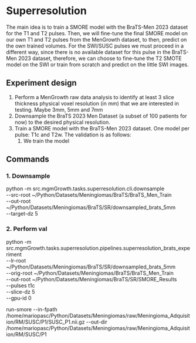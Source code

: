 # Superresolution

The main idea is to train a SMORE model with the BraTS-Men 2023 dataset for the T1 and T2 pulses. Then, we will fine-tune the final SMORE model on our own T1 and T2 pulses from the MenGrowth dataset, to then, predict on the own trained volumes. For the SWI/SUSC pulses we must proceed in a different way, since there is no available dataset for this pulse in the BraTS-Men 2023 dataset, therefore, we can choose to fine-tune the T2 SMOTE model on the SWI or train from scratch and predict on the little SWI images.

## Experiment design

1. Perform a MenGrowth raw data analysis to identify at least 3 slice thickness physical voxel resolution (in mm) that we are interested in testing. Maybe 3mm, 5mm and 7mm
2. Downsample the BraTS 2023 Men Dataset (a subset of 100 patients for now) to the desired physical resolution.
3. Train a SMORE model with the BraTS-Men 2023 dataset. One model per pulse: T1c and T2w. The validation is as follows:
   1. We train the model 

## Commands

### 1. Downsample

python -m src.mgmGrowth.tasks.superresolution.cli.downsample \
  --src-root  ~/Python/Datasets/Meningiomas/BraTS/BraTS_Men_Train \
  --out-root  ~/Python/Datasets/Meningiomas/BraTS/SR/downsampled_brats_5mm \
  --target-dz 5

### 2. Perform val

python -m src.mgmGrowth.tasks.superresolution.pipelines.superresolution_brats_experiment \
  --lr-root   ~/Python/Datasets/Meningiomas/BraTS/SR/downsampled_brats_5mm \
  --orig-root ~/Python/Datasets/Meningiomas/BraTS/BraTS_Men_Train \
  --out-root  ~/Python/Datasets/Meningiomas/BraTS/SR/SMORE_Results \
  --pulses    t1c \
  --slice-dz  5 \
  --gpu-id    0

run-smore --in-fpath /home/mariopasc/Python/Datasets/Meningiomas/raw/Meningioma_Adquisition/RM/SUSC/P1/SUSC_P1.nii.gz --out-dir /home/mariopasc/Python/Datasets/Meningiomas/raw/Meningioma_Adquisition/RM/SUSC/P1